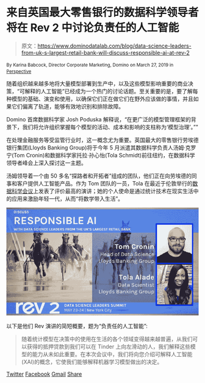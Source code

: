 # 来自英国最大零售银行的数据科学领导者将在 Rev 2 中讨论负责任的人工智能

> 原文：<https://www.dominodatalab.com/blog/data-science-leaders-from-uk-s-largest-retail-bank-will-discuss-responsible-ai-at-rev-2>

<small class="t-small">By Karina Babcock, Director Corporate Marketing, Domino on March 27, 2019 in [Perspective](/blog/perspective/)</small>

随着组织越来越多地将大量模型部署到生产中，以及这些模型影响重要的商业决策，“可解释的人工智能”已经成为一个热门的讨论话题。至关重要的是，要了解每种模型的基础、演变和使用，以确保它们正在做它们在野外应该做的事情，并且如果它们偏离了轨道，能够有效地识别和排除故障。

Domino 首席数据科学家 Josh Poduska 解释说，“在更广泛的模型管理框架的背景下，我们将允许组织掌握每个模型的活动、成本和影响的支柱称为‘模型治理’。”"

在处理金融服务等受监管行业时，这一概念尤为重要。英国最大的零售银行劳埃德银行集团(Lloyds Banking Group)将于今年 5 月派遣其数据科学负责人汤姆·克罗宁(Tom Cronin)和数据科学家托拉·孙心怡(Tola Schmidt)前往纽约，在数据科学领导者峰会上深入探讨这一主题。

汤姆领导着一个由 50 多名“探路者和开拓者”组成的团队，他们正在向劳埃德的同事和客户提供人工智能产品。作为 Tom 团队的一员，Tola 在最近于伦敦举行的[数据科学会议](https://popup.dominodatalab.com/london/)上发表了评价最高的演讲；她的个人使命是通过统计技术在现实生活中的应用来激励年轻一代，从而“将数学带入生活”。

![](img/f95ba092ef32f60a2ca8b0294c1ad312.png)

以下是他们 Rev 演讲的简短概要，题为“负责任的人工智能”:

> 随着统计模型在决策中的使用在生活的各个领域变得越来越普遍，从我们可以获得的抵押贷款到我们可以在 Tinder 上向左滑动的人，我们解释这些模型的能力从未如此重要。在本次会议中，我们将向您介绍可解释人工智能(XAI)的概念，它使我们能够解释机器学习模型做出的决定。

[Twitter](/#twitter) [Facebook](/#facebook) [Gmail](/#google_gmail) [Share](https://www.addtoany.com/share#url=https%3A%2F%2Fwww.dominodatalab.com%2Fblog%2Fdata-science-leaders-from-uk-s-largest-retail-bank-will-discuss-responsible-ai-at-rev-2%2F&title=Data%20Science%20Leaders%20from%20UK%E2%80%99s%20Largest%20Retail%20Bank%20Will%20Discuss%20Responsible%20AI%20at%20Rev%202)